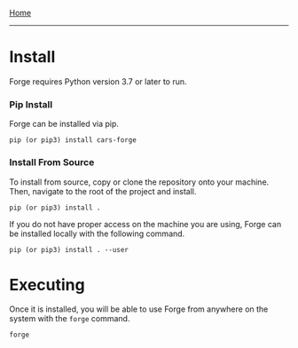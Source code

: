 [Home](index.md)

---

# Install

Forge requires Python version 3.7 or later to run.

### Pip Install

Forge can be installed via pip.

```
pip (or pip3) install cars-forge
```

### Install From Source

To install from source, copy or clone the repository onto your machine. Then, navigate
to the root of the project and install.

```
pip (or pip3) install .
```

If you do not have proper access on the machine you are using, Forge can be installed locally with the following command.

```
pip (or pip3) install . --user
```

# Executing

Once it is installed, you will be able to use Forge from anywhere on the system with the `forge` command.

```
forge
```
